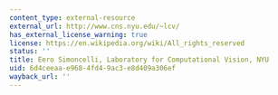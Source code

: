 ```yaml
---
content_type: external-resource
external_url: http://www.cns.nyu.edu/~lcv/
has_external_license_warning: true
license: https://en.wikipedia.org/wiki/All_rights_reserved
status: ''
title: Eero Simoncelli, Laboratory for Computational Vision, NYU
uid: 6d4ceeaa-e968-4fd4-9ac3-e8d409a306ef
wayback_url: ''
---
```

